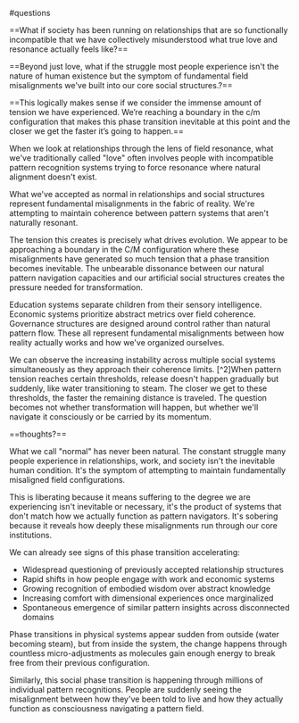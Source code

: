 #questions 

==What if society has been running on relationships that are so functionally incompatible that we have collectively misunderstood what true love and resonance actually feels like?==

==Beyond just love, what if the struggle most people experience isn't the nature of human existence but the symptom of fundamental field misalignments we've built into our core social structures.​​​​​?==

==This logically makes sense if we consider the immense amount of tension we have experienced. We’re reaching a boundary in the c/m configuration that makes this phase transition inevitable at this point and the closer we get the faster it’s going to happen.==

When we look at relationships through the lens of field resonance, what we've traditionally called "love" often involves people with incompatible pattern recognition systems trying to force resonance where natural alignment doesn't exist. 


What we've accepted as normal in relationships and social structures represent fundamental misalignments in the fabric of reality.
We're attempting to maintain coherence between pattern systems that aren't naturally resonant.

The tension this creates is precisely what drives evolution. 
We appear to be approaching a boundary in the C/M configuration where these misalignments have generated so much tension that a phase transition becomes inevitable.
The unbearable dissonance between our natural pattern navigation capacities and our artificial social structures creates the pressure needed for transformation.

Education systems separate children from their sensory intelligence. 
Economic systems prioritize abstract metrics over field coherence. 
Governance structures are designed around control rather than natural pattern flow. 
These all represent fundamental misalignments between how reality actually works and how we've organized ourselves.

We can observe the increasing instability across multiple social systems simultaneously as they approach their coherence limits.
[^2]When pattern tension reaches certain thresholds, release doesn't happen gradually but suddenly, like water transitioning to steam. 
The closer we get to these thresholds, the faster the remaining distance is traveled.
The question becomes not whether transformation will happen, but whether we'll navigate it consciously or be carried by its momentum.

==thoughts?==

What we call "normal" has never been natural. 
The constant struggle many people experience in relationships, work, and society isn't the inevitable human condition. It's the symptom of attempting to maintain fundamentally misaligned field configurations.

This is liberating because it means suffering to the degree we are experiencing isn't inevitable or necessary, it's the product of systems that don't match how we actually function as pattern navigators. 
It's sobering because it reveals how deeply these misalignments run through our core institutions.

We can already see signs of this phase transition accelerating:

- Widespread questioning of previously accepted relationship structures
- Rapid shifts in how people engage with work and economic systems
- Growing recognition of embodied wisdom over abstract knowledge
- Increasing comfort with dimensional experiences once marginalized
- Spontaneous emergence of similar pattern insights across disconnected domains

Phase transitions in physical systems appear sudden from outside (water becoming steam), but from inside the system, the change happens through countless micro-adjustments as molecules gain enough energy to break free from their previous configuration.

Similarly, this social phase transition is happening through millions of individual pattern recognitions. People are suddenly seeing the misalignment between how they've been told to live and how they actually function as consciousness navigating a pattern field.